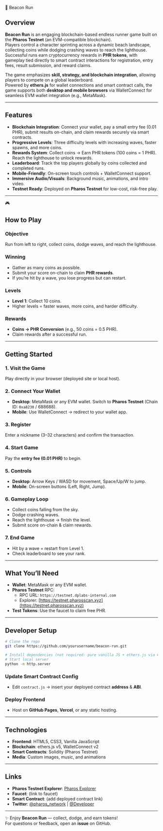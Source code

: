 🌊 Beacon Run

## Overview
**Beacon Run** is an engaging blockchain-based endless runner game built on the **Pharos Testnet** (an EVM-compatible blockchain).  
Players control a character sprinting across a dynamic beach landscape, collecting coins while dodging crashing waves to reach the lighthouse.  
Successful runs earn cryptocurrency rewards in **PHR tokens**, with gameplay tied directly to smart contract interactions for registration, entry fees, result submission, and reward claims.

The game emphasizes **skill, strategy, and blockchain integration**, allowing players to compete on a global leaderboard.  
Powered by **ethers.js** for wallet connections and smart contract calls, the game supports both **desktop and mobile browsers** via WalletConnect for seamless EVM wallet integration (e.g., MetaMask).  

---

## Features
- **Blockchain Integration**: Connect your wallet, pay a small entry fee (0.01 PHR), submit results on-chain, and claim rewards securely via smart contracts.  
- **Progressive Levels**: Three difficulty levels with increasing waves, faster spawns, and more coins.  
- **Rewards System**: Collect coins → Earn PHR tokens (100 coins = 1 PHR). Reach the lighthouse to unlock rewards.  
- **Leaderboard**: Track the top players globally by coins collected and completed runs.  
- **Mobile-Friendly**: On-screen touch controls + WalletConnect support.  
- **Immersive Audio/Visuals**: Background music, animations, and intro video.  
- **Testnet Ready**: Deployed on **Pharos Testnet** for low-cost, risk-free play.  

---
🎮
## How to Play 
### Objective
Run from left to right, collect coins, dodge waves, and reach the lighthouse.  

### Winning
- Gather as many coins as possible.  
- Submit your score on-chain to claim **PHR rewards**.  
- If you’re hit by a wave, you lose progress but can restart.  

### Levels
- **Level 1**: Collect 10 coins.  
- Higher levels = faster waves, more coins, and harder difficulty.  

### Rewards
- **Coins → PHR Conversion** (e.g., 50 coins = 0.5 PHR).  
- Claim rewards after a successful run.  

---

## Getting Started

### 1. Visit the Game
Play directly in your browser (deployed site or local host).  

### 2. Connect Your Wallet
- **Desktop**: MetaMask or any EVM wallet. Switch to **Pharos Testnet** (Chain ID: `0xa8230` / 688688).  
- **Mobile**: Use WalletConnect → redirect to your wallet app.  

### 3. Register
Enter a nickname (3–32 characters) and confirm the transaction.  

### 4. Start Game
Pay the **entry fee (0.01 PHR)** to begin.  

### 5. Controls
- **Desktop**: Arrow Keys / WASD for movement, Space/Up/W to jump.  
- **Mobile**: On-screen buttons (Left, Right, Jump).  

### 6. Gameplay Loop
- Collect coins falling from the sky.  
- Dodge crashing waves.  
- Reach the lighthouse → finish the level.  
- Submit score on-chain & claim rewards.  

### 7. End Game
- Hit by a wave = restart from Level 1.  
- Check leaderboard to see your rank.  

---

## What You’ll Need
- **Wallet**: MetaMask or any EVM wallet.  
- **Pharos Testnet** RPC:  
  - RPC URL: `https://testnet.dplabs-internal.com`  
  - Explorer: [https://testnet.pharosscan.xyz](https://testnet.pharosscan.xyz)  
- **Test Tokens**: Use the faucet to claim free PHR.  

---

## Developer Setup

```bash
# Clone the repo
git clone https://github.com/yourusername/beacon-run.git

# Install dependencies (not required: pure vanilla JS + ethers.js via CDN)
# Start local server
python -m http.server
```

### Update Smart Contract Config
- Edit `contract.js` → insert your deployed contract **address** & **ABI**.  

### Deploy Frontend
- Host on **GitHub Pages**, **Vercel**, or any static hosting.  

---

## Technologies
- **Frontend**: HTML5, CSS3, Vanilla JavaScript  
- **Blockchain**: ethers.js v5, WalletConnect v2  
- **Smart Contracts**: Solidity (Pharos Testnet)  
- **Media**: Custom images, music, and animations  

---

## Links
- **Pharos Testnet Explorer**: [Pharos Explorer](https://testnet.pharosscan.xyz)  
- **Faucet**: (link to faucet)  
- **Smart Contract**: (add deployed contract link)  
- **Twitter**: [@pharos_network](https://twitter.com/pharos_network) | [@Developer](https://twitter.com/)  

---

✨ Enjoy **Beacon Run** — collect, dodge, and earn tokens!  
For questions or feedback, open an **issue** on GitHub.  
